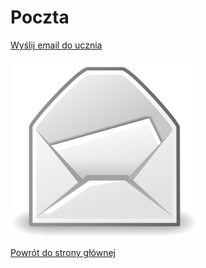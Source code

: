 <html lang="pl">
<head>
    <meta charset="UTF-8">
    <meta name="viewport" content="width=device-width, initial-scale=1.0">
    <title>Poczta</title>
</head>
<body>
    <h1>Poczta</h1>
    <p><a href="mailto:kacper.wp1@wp.pl">Wyślij email do ucznia</a></p>
    <img src="Poczta.jpg" alt="Grafika związana z pocztą" width="300">
    <p><a href="https://kacperwawrzyniak-pekar.github.io/index/">Powrót do strony głównej</a></p>
</body>
</html>
